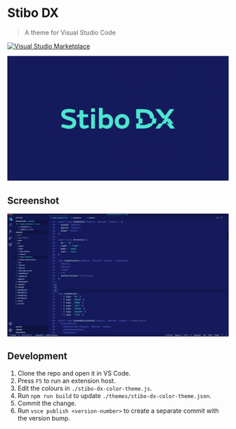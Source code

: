 # Stibo DX

> A theme for Visual Studio Code

[![Visual Studio Marketplace](https://img.shields.io/vscode-marketplace/v/christianhg.vscode-theme-stibo-dx.svg?style=flat-square)](https://marketplace.visualstudio.com/items?itemName=christianhg.vscode-theme-stibo-dx)

![Stibo DX logo](logo.gif)

## Screenshot

![Screenshot](assets/screenshot.png)

## Development

1. Clone the repo and open it in VS Code.
2. Press `F5` to run an extension host.
3. Edit the colours in `./stibo-dx-color-theme.js`.
4. Run `npm run build` to update `./themes/stibo-dx-color-theme.json`.
5. Commit the change.
6. Run `vsce publish <version-number>` to create a separate commit with the version bump.
